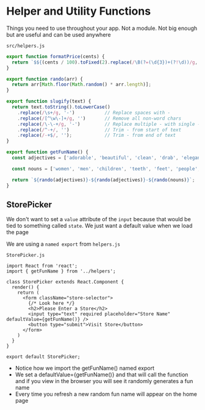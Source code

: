 # Helper and Utility Functions
Things you need to use throughout your app. Not a module. Not big enough but are useful and can be used anywhere

`src/helpers.js`

```js
export function formatPrice(cents) {
  return `$${(cents / 100).toFixed(2).replace(/\B(?=(\d{3})+(?!\d))/g, ',')}`;
}

export function rando(arr) {
  return arr[Math.floor(Math.random() * arr.length)];
}

export function slugify(text) {
  return text.toString().toLowerCase()
    .replace(/\s+/g, '-')           // Replace spaces with -
    .replace(/[^\w\-]+/g, '')       // Remove all non-word chars
    .replace(/\-\-+/g, '-')         // Replace multiple - with single -
    .replace(/^-+/, '')             // Trim - from start of text
    .replace(/-+$/, '');            // Trim - from end of text
}

export function getFunName() {
  const adjectives = ['adorable', 'beautiful', 'clean', 'drab', 'elegant', 'fancy', 'glamorous', 'handsome', 'long', 'magnificent', 'old-fashioned', 'plain', 'quaint', 'sparkling', 'ugliest', 'unsightly', 'angry', 'bewildered', 'clumsy', 'defeated', 'embarrassed', 'fierce', 'grumpy', 'helpless', 'itchy', 'jealous', 'lazy', 'mysterious', 'nervous', 'obnoxious', 'panicky', 'repulsive', 'scary', 'thoughtless', 'uptight', 'worried'];

  const nouns = ['women', 'men', 'children', 'teeth', 'feet', 'people', 'leaves', 'mice', 'geese', 'halves', 'knives', 'wives', 'lives', 'elves', 'loaves', 'potatoes', 'tomatoes', 'cacti', 'foci', 'fungi', 'nuclei', 'syllabuses', 'analyses', 'diagnoses', 'oases', 'theses', 'crises', 'phenomena', 'criteria', 'data'];

  return `${rando(adjectives)}-${rando(adjectives)}-${rando(nouns)}`;
}
```

## StorePicker
We don't want to set a `value` attribute of the `input` because that would be tied to something called `state`. We just want a default value when we load the page

We are using a `named export` from `helpers.js`

`StorePicker.js`

```
import React from 'react';
import { getFunName } from '../helpers';

class StorePicker extends React.Component {
  render() {
    return (
      <form className="store-selector">
        {/* Look here */}
        <h2>Please Enter a Store</h2>
        <input type="text" required placeholder="Store Name" defaultValue={getFunName()} />
        <button type="submit">Visit Store</button>
      </form>
    )
  }
}

export default StorePicker;
```

* Notice how we import the getFunName() named export
* We set a defaultValue={getFunName()} and that will call the function and if you view in the browser you will see it randomly generates a fun name
* Every time you refresh a new random fun name will appear on the home page


